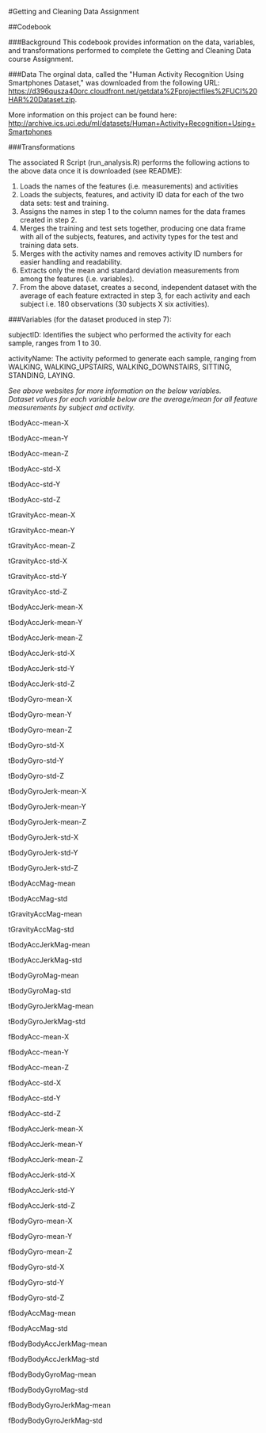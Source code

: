 #Getting and Cleaning Data Assignment

##Codebook

###Background
This codebook provides information on the data, variables, and transformations performed to complete the Getting and Cleaning Data course Assignment.  

###Data
The orginal data, called the "Human Activity Recognition Using Smartphones Dataset," was downloaded from the following URL:  https://d396qusza40orc.cloudfront.net/getdata%2Fprojectfiles%2FUCI%20HAR%20Dataset.zip.  

More information on this project can be found here: http://archive.ics.uci.edu/ml/datasets/Human+Activity+Recognition+Using+Smartphones

###Transformations

The associated R Script (run_analysis.R) performs the following actions to the above data once it is downloaded (see README):
1. Loads the names of the features (i.e. measurements) and activities
2. Loads the subjects, features, and activity ID data for each of the two data sets: test and training.
3. Assigns the names in step 1 to the column names for the data frames created in step 2.
4. Merges the training and test sets together, producing one data frame with all of the subjects, features, and activity types for the test and training data sets.
5. Merges with the activity names and removes activity ID numbers for easier handling and readability.
6. Extracts only the mean and standard deviation measurements from among the features (i.e. variables).
7. From the above dataset, creates a second, independent dataset with the average of each feature extracted in step 3, for each activity and each subject i.e. 180 observations (30 subjects X six activities).

###Variables (for the dataset produced in step 7):

subjectID:  Identifies the subject who performed the activity for each sample, ranges from 1 to 30.

activityName: The activity peformed to generate each sample, ranging from WALKING, WALKING_UPSTAIRS, WALKING_DOWNSTAIRS, SITTING, STANDING, LAYING.

_See above websites for more information on the below variables._  
_Dataset values for each variable below are the average/mean for all feature measurements by subject and activity._

tBodyAcc-mean-X

tBodyAcc-mean-Y

tBodyAcc-mean-Z

tBodyAcc-std-X

tBodyAcc-std-Y

tBodyAcc-std-Z
       
tGravityAcc-mean-X

tGravityAcc-mean-Y
      
tGravityAcc-mean-Z
       
tGravityAcc-std-X 
     
tGravityAcc-std-Y  
     
tGravityAcc-std-Z

tBodyAccJerk-mean-X
   
tBodyAccJerk-mean-Y
      
tBodyAccJerk-mean-Z

tBodyAccJerk-std-X

tBodyAccJerk-std-Y        

tBodyAccJerk-std-Z       

tBodyGyro-mean-X          

tBodyGyro-mean-Y          

tBodyGyro-mean-Z          

tBodyGyro-std-X          

tBodyGyro-std-Y           

tBodyGyro-std-Z           

tBodyGyroJerk-mean-X      

tBodyGyroJerk-mean-Y     

tBodyGyroJerk-mean-Z      

tBodyGyroJerk-std-X       

tBodyGyroJerk-std-Y       

tBodyGyroJerk-std-Z      

tBodyAccMag-mean          

tBodyAccMag-std           

tGravityAccMag-mean       

tGravityAccMag-std       

tBodyAccJerkMag-mean      

tBodyAccJerkMag-std       

tBodyGyroMag-mean         

tBodyGyroMag-std         

tBodyGyroJerkMag-mean     

tBodyGyroJerkMag-std      

fBodyAcc-mean-X           

fBodyAcc-mean-Y          

fBodyAcc-mean-Z           

fBodyAcc-std-X            

fBodyAcc-std-Y            

fBodyAcc-std-Z           

fBodyAccJerk-mean-X       

fBodyAccJerk-mean-Y       

fBodyAccJerk-mean-Z       

fBodyAccJerk-std-X       

fBodyAccJerk-std-Y        

fBodyAccJerk-std-Z        

fBodyGyro-mean-X          

fBodyGyro-mean-Y         

fBodyGyro-mean-Z          

fBodyGyro-std-X           

fBodyGyro-std-Y           

fBodyGyro-std-Z          

fBodyAccMag-mean          

fBodyAccMag-std           

fBodyBodyAccJerkMag-mean  

fBodyBodyAccJerkMag-std  

fBodyBodyGyroMag-mean     

fBodyBodyGyroMag-std      

fBodyBodyGyroJerkMag-mean

fBodyBodyGyroJerkMag-std

